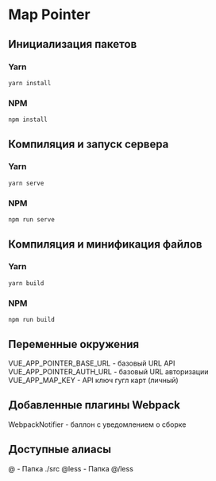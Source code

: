 # Map Pointer

## Инициализация пакетов

### Yarn

```
yarn install
```

### NPM

```
npm install
```

## Компиляция и запуск сервера

### Yarn

```
yarn serve
```

### NPM

```
npm run serve
```

## Компиляция и минификация файлов

### Yarn

```
yarn build
```

### NPM

```
npm run build
```

## Переменные окружения

VUE_APP_POINTER_BASE_URL - базовый URL API
VUE_APP_POINTER_AUTH_URL - базовый URL авторизации
VUE_APP_MAP_KEY - API ключ гугл карт (личный)

## Добавленные плагины Webpack

WebpackNotifier - баллон с уведомлением о сборке

## Доступные алиасы

@ - Папка ./src
@less - Папка @/less
